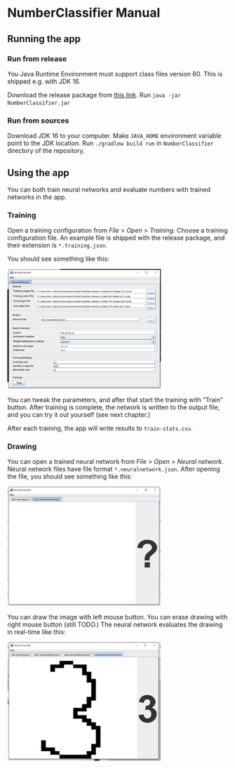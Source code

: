 
# NumberClassifier Manual

## Running the app

### Run from release

You Java Runtime Environment must support class files version 60. This is shipped e.g. with JDK 16.

Download the release package from [this link](https://nightly.link/hnen/NumberClassifier/workflows/gradle/master/NumberClassifier-release.zip). Run `java -jar NumberClassifier.jar`

### Run from sources

Download JDK 16 to your computer. Make `JAVA_HOME` environment variable point to the JDK location. Run `./gradlew build run` in `NumberClassifier` directory of the repository.

## Using the app

You can both train neural networks and evaluate numbers with trained networks in the app.

### Training

Open a training configuration from *File* > *Open* > *Training*. Choose a training configuration file. An example file is shipped with the release package, and their extension is `*.training.json`.

You should see something like this:

<img src="https://raw.githubusercontent.com/hnen/NumberClassifier/master/doc/img/training.png" width="350">

You can tweak the parameters, and after that start the training with "Train" button. After training is complete, the network is written to the output file, and you can try it out yourself (see next chapter.)

After each training, the app will write results to `train-stats.csv`.

### Drawing

You can open a trained neural network from *File* > *Open* > *Neural network*. Neural network files have file format `*.neuralnetwork.json`. After opening the file, you should see something like this:

<img src="https://raw.githubusercontent.com/hnen/NumberClassifier/master/doc/img/drawing1.png" width="350">

You can draw the image with left mouse button. You can erase drawing with right mouse button (still TODO.) The neural network evaluates the drawing in real-time like this:

<img src="https://raw.githubusercontent.com/hnen/NumberClassifier/master/doc/img/drawing2.png" width="350">


